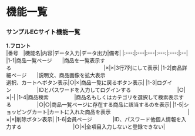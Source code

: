 # 機能一覧
### サンプルECサイト機能一覧
**1.フロント**<br>
|番号　|機能名|内容|データ入力|データ出力|備考|
|:---:|:---|:---|:---:|:---:|:--|
|1-1|商品一覧ページ　　|商品を一覧表示する　　　　　　　　　　　　　　　　　　|×|×|3行7列にして表示|
|1-2|商品詳細ページ　　|説明文、商品画像を拡大表示<br>選択、カートへボタン表示|○|×|商品一覧に戻るボタン表示|
|1-3|ログイン　　　　　|IDとパスワードを入力してログインする　　　　　　　　　|○|×|-|
|1-4|商品検索　　　　　|商品名もしくはカテゴリを選択して検索表示する　　　　　|○|○|商品一覧ページに存在する商品に該当するのを表示|
|1-5|ショッピングカート|カートに入れた商品を表示　　　　　　　　　　　　　　　|×|×|削除ボタン表示|
|1-6|会員ページ　　　　|ID、パスワード他個人情報を入力する　　　　　　　　　　|○|×|全項目入力しないと登録できない|
